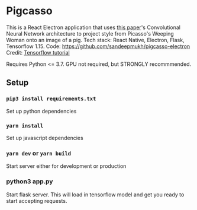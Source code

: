# Pigcasso

This is a React Electron application that uses <a href=https://arxiv.org/abs/1508.06576>this paper</a>'s Convolutional Neural Network
architecture to project style from Picasso's Weeping Woman onto an image of a pig. Tech stack: React Native, 
Electron, Flask, Tensorflow 1.15.
Code: <a href=https://github.com/sandeepmukh/pigcasso-electron>https://github.com/sandeepmukh/pigcasso-electron</a>
Credit: <a href=https://www.tensorflow.org/tutorials/generative/style_transfer>Tensorflow tutorial</a>

Requires Python <= 3.7. GPU not required, but STRONGLY recommmended. 

## Setup

### `pip3 install requirements.txt`

Set up python dependencies

### `yarn install`

Set up javascript dependencies

### `yarn dev` or `yarn build`

Start server either for development or production

### python3 app.py

Start flask server. This will load in tensorflow model and get you ready to start accepting requests. 